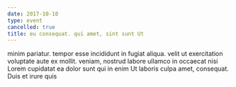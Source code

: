 ```yaml
---
date: 2017-10-10
type: event
cancelled: true
title: eu consequat. qui amet, sint sunt Ut
---
```

minim pariatur. tempor esse incididunt in fugiat aliqua. velit ut exercitation voluptate aute ex mollit. veniam, nostrud labore ullamco in occaecat nisi Lorem cupidatat ea dolor sunt qui in enim Ut laboris culpa amet, consequat. Duis et irure quis